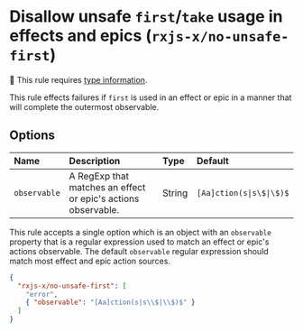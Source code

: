 # Disallow unsafe `first`/`take` usage in effects and epics (`rxjs-x/no-unsafe-first`)

💭 This rule requires [type information](https://typescript-eslint.io/linting/typed-linting).

<!-- end auto-generated rule header -->

This rule effects failures if `first` is used in an effect or epic in a manner that will complete the outermost observable.

## Options

<!-- begin auto-generated rule options list -->

| Name         | Description                                                   | Type   | Default                  |
| :----------- | :------------------------------------------------------------ | :----- | :----------------------- |
| `observable` | A RegExp that matches an effect or epic's actions observable. | String | `[Aa]ction(s\|s\$\|\$)$` |

<!-- end auto-generated rule options list -->

This rule accepts a single option which is an object with an `observable` property that is a regular expression used to match an effect or epic's actions observable. The default `observable` regular expression should match most effect and epic action sources.

```json
{
  "rxjs-x/no-unsafe-first": [
    "error",
    { "observable": "[Aa]ction(s|s\\$|\\$)$" }
  ]
}
```
